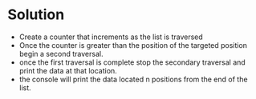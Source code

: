 ﻿# Solution
- Create a counter that increments as the list is traversed
- Once the counter is greater than the position of the targeted position begin a second traversal.
- once the first traversal is complete stop the secondary traversal and print the data at that location.
- the console will print the data located n positions from the end of the list.